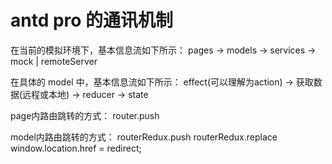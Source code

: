 # antd pro 的通讯机制

在当前的模拟环境下，基本信息流如下所示：
pages -> models -> services -> mock | remoteServer

在具体的 model 中，基本信息流如下所示：
effect(可以理解为action) -> 获取数据(远程或本地) -> reducer -> state

page内路由跳转的方式：
router.push

model内路由跳转的方式：
routerRedux.push
routerRedux.replace
window.location.href = redirect;
